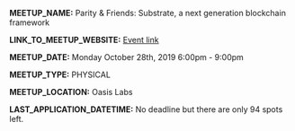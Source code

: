 **MEETUP_NAME:** Parity & Friends: Substrate, a next generation blockchain framework

**LINK_TO_MEETUP_WEBSITE:** [Event link](https://www.meetup.com/Parity-Substrate-Polkadot-Ecosystem-San-Francisco/events/265684431/)

**MEETUP_DATE:** Monday October 28th, 2019 6:00pm - 9:00pm

**MEETUP_TYPE:** PHYSICAL

**MEETUP_LOCATION:** Oasis Labs

**LAST_APPLICATION_DATETIME:** No deadline but there are only 94 spots left.
